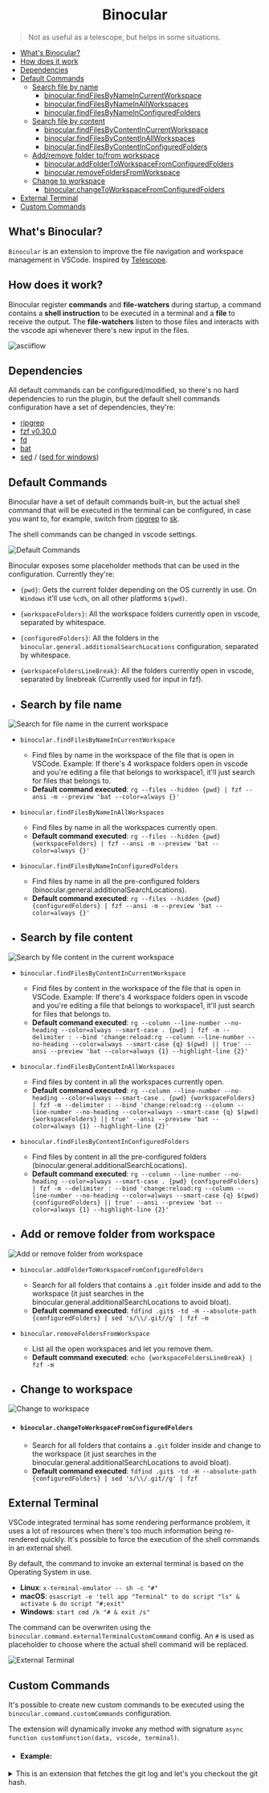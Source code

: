 <p>
    <h1 align="center">Binocular</h1>
</p>

> Not as useful as a telescope, but helps in some situations.

- [What's Binocular?](#whats-binocular)
- [How does it work](#how-does-it-work)
- [Dependencies](#dependencies)
- [Default Commands](#default-commands)
    - [Search file by name](#search-by-file-name)
        - [binocular.findFilesByNameInCurrentWorkspace](#binocularfindfilesbynameincurrentworkspace)
        - [binocular.findFilesByNameInAllWorkspaces](#binocularfindfilesbynameinallworkspaces)
        - [binocular.findFilesByNameInConfiguredFolders](#binocularfindfilesbynameinconfiguredfolders)
    - [Search file by content](#search-by-file-content)
        - [binocular.findFilesByContentInCurrentWorkspace](#binocularfindfilesbycontentincurrentworkspace)
        - [binocular.findFilesByContentInAllWorkspaces](#binocularfindfilesbycontentinallworkspaces)
        - [binocular.findFilesByContentInConfiguredFolders](#binocularfindfilesbycontentinconfiguredfolders)
    - [Add/remove folder to/from workspace](#add-or-remove-folder-from-workspace)
        - [binocular.addFolderToWorkspaceFromConfiguredFolders](#binocularaddfoldertoworkspacefromconfiguredfolders)
        - [binocular.removeFoldersFromWorkspace](#binocularremovefoldersfromworkspace)
    - [Change to workspace](#change-to-workspace)
        - [binocular.changeToWorkspaceFromConfiguredFolders](#binocularchangetoworkspacefromconfiguredfolders)
- [External Terminal](#external-terminal)
- [Custom Commands](#custom-commands)

## What's Binocular?
`Binocular` is an extension to improve the file navigation and workspace management in VSCode. Inspired by [Telescope](https://github.com/nvim-telescope/telescope.nvim).

## How does it work?
Binocular register **commands** and **file-watchers** during startup, a command contains a **shell instruction** to be executed in a terminal and a **file** to receive the output. The **file-watchers** listen to those files and interacts with the vscode api whenever there's new input in the files.

![asciiflow](./images/asciiflow.png)

## Dependencies
All default commands can be configured/modified, so there's no hard dependencies to run the plugin, but the default shell commands configuration have a set of dependencies, they're:
- [ripgrep](https://github.com/BurntSushi/ripgrep)
- [fzf v0.30.0](https://github.com/junegunn/fzf)
- [fd](https://github.com/sharkdp/fd)
- [bat](https://github.com/sharkdp/bat)
- [sed](https://www.gnu.org/software/sed/) / ([sed for windows](http://gnuwin32.sourceforge.net/packages/sed.htm#:~:text=Sed%20(streams%20editor)%20isn',and%20outputs%20the%20modified%20text.))


## Default Commands
Binocular have a set of default commands built-in, but the actual shell command that will be executed in the terminal can be configured, in case you want to, for example, switch from [ripgrep](https://github.com/BurntSushi/ripgrep) to [sk](https://github.com/lotabout/skim).

The shell commands can be changed in vscode settings.

![Default Commands](./images/CommandConfiguration.png)

Binocular exposes some placeholder methods that can be used in the configuration. Currently they're:
- `{pwd}`: Gets the current folder depending on the OS currently in use. On `Windows` it'll use `%cd%`, on all other platforms `$(pwd)`.
- `{workspaceFolders}`: All the workspace folders currently open in vscode, separated by whitespace.
- `{configuredFolders}`: All the folders in the `binocular.general.additionalSearchLocations` configuration, separated by whitespace.
- `{workspaceFoldersLineBreak}`: All the folders currently open in vscode, separated by linebreak (Currently used for input in fzf).

- ## Search by file name
![Search for file name in the current workspace](./images/SearchByFileNameCurrentWorkspace.gif)

- `binocular.findFilesByNameInCurrentWorkspace` 
    - Find files by name in the workspace of the file that is open in VSCode. Example: If there's 4 workspace folders open in vscode and you're editing a file that belongs to workspace1, it'll just search for files that belongs to. 
    - **Default command executed**: `rg --files --hidden {pwd} | fzf --ansi -m --preview 'bat --color=always {}'`
- `binocular.findFilesByNameInAllWorkspaces`
    - Find files by name in all the workspaces currently open. 
    - **Default command executed**: `rg --files --hidden {pwd} {workspaceFolders} | fzf --ansi -m --preview 'bat --color=always {}'`
- `binocular.findFilesByNameInConfiguredFolders` 
    - Find files by name in all the pre-configured folders (binocular.general.additionalSearchLocations). 
    - **Default command executed**: `rg --files --hidden {pwd} {configuredFolders} | fzf --ansi -m --preview 'bat --color=always {}'`

- ## Search by file content
![Search by file content in the current workspace](./images/SearchByFileContentCurrentWorkspace.gif)

- `binocular.findFilesByContentInCurrentWorkspace` 
    - Find files by content in the workspace of the file that is open in VSCode. Example: If there's 4 workspace folders open in vscode and you're editing a file that belongs to workspace1, it'll just search for files that belongs to. 
    - **Default command executed**: `rg --column --line-number --no-heading --color=always --smart-case . {pwd} | fzf -m --delimiter : --bind 'change:reload:rg --column --line-number --no-heading --color=always --smart-case {q} $(pwd) || true' --ansi --preview 'bat --color=always {1} --highlight-line {2}'`
- `binocular.findFilesByContentInAllWorkspaces` 
    - Find files by content in all the workspaces currently open. 
    - **Default command executed**: `rg --column --line-number --no-heading --color=always --smart-case . {pwd} {workspaceFolders} | fzf -m --delimiter : --bind 'change:reload:rg --column --line-number --no-heading --color=always --smart-case {q} $(pwd) {workspaceFolders} || true' --ansi --preview 'bat --color=always {1} --highlight-line {2}'`
- `binocular.findFilesByContentInConfiguredFolders` 
    - Find files by content in all the pre-configured folders (binocular.general.additionalSearchLocations). 
    - **Default command executed**: `rg --column --line-number --no-heading --color=always --smart-case . {pwd} {configuredFolders} | fzf -m --delimiter : --bind 'change:reload:rg --column --line-number --no-heading --color=always --smart-case {q} $(pwd) {configuredFolders} || true' --ansi --preview 'bat --color=always {1} --highlight-line {2}'`

- ## Add or remove folder from workspace
![Add or remove folder from workspace](./images/AddRemoveWorkspace.gif)

- `binocular.addFolderToWorkspaceFromConfiguredFolders` 
    - Search for all folders that contains a `.git` folder inside and add to the workspace (it just searches in the binocular.general.additionalSearchLocations to avoid bloat). 
    - **Default command executed**: `fdfind .git$ -td -H --absolute-path {configuredFolders} | sed 's/\\/.git//g' | fzf -m`
- `binocular.removeFoldersFromWorkspace` 
    - List all the open workspaces and let you remove them. 
    - **Default command executed**: `echo {workspaceFoldersLineBreak} | fzf -m`

- ## Change to workspace
![Change to workspace](./images/ChangeToWorkspace.gif)
- #### `binocular.changeToWorkspaceFromConfiguredFolders` 
    - Search for all folders that contains a `.git` folder inside and change to the workspace (it just searches in the binocular.general.additionalSearchLocations to avoid bloat). 
    - **Default command executed**: `fdfind .git$ -td -H --absolute-path {configuredFolders} | sed 's/\\/.git//g' | fzf`

## External Terminal
VSCode integrated terminal has some rendering performance problem, it uses a lot of resources when there's too much information being re-rendered quickly. It's possible to force the execution of the shell commands in an external shell.

By default, the command to invoke an external terminal is based on the Operating System in use.

- **Linux**: `x-terminal-emulator -- sh -c "#"`
- **macOS**: `osascript -e 'tell app "Terminal" to do script "ls" & activate & do script "#;exit"`
- **Windows**: `start cmd /k "# & exit /s"`

The command can be overwriten using the `binocular.command.externalTerminalCustomCommand` config. An `#` is used as placeholder to choose where the actual shell command will be replaced.


![External Terminal](./images/ExternalTerminal.gif)

## Custom Commands
It's possible to create new custom commands to be executed using the `binocular.command.customCommands` configuration.

The extension will dynamically invoke any method with signature `async function customFunction(data, vscode, terminal)`.

- #### Example:
<details>
<summary>This is an extension that fetches the git log and let's you checkout the git hash.</summary>
<br>

`settings.json` file:
```
"binocular.command.customCommands": [
    {
        "shellCommand": "git-fuzzy-log", // Command that will be executed on shell, in this case, it's a bash script in my PATH.
        "commandIdentifier": "Git Fuzzy Log", // Command identifier, it'll be shown in the list in case the `customCommands` command is invoked without any parameter.
        "outputFile": "gitcheckout", // The tmp file that will be created and watched to interact with the vscode api.
        "scriptPath": "/home/user/bin/git-fuzzy-log.ts" // Typescript file with a method signature that will be invoked.
    }
]
```

- `keybindings.json` file:
```
{
    "command": "binocular.customCommands",
    "key": "alt+l",
    "args": "Git Fuzzy Log"
}
```

- `git-fuzzy-log` file:
```shell
GIT_FZF_DEFAULT_OPTS="
	$FZF_DEFAULT_OPTS
	--ansi
	--bind shift-down:preview-down
	--bind shift-up:preview-up
	--bind pgdn:preview-page-down
	--bind pgup:preview-page-up
	--bind q:abort
	$GIT_FZF_DEFAULT_OPTS
"

PREVIEW_COMMAND='f() {
  set -- $(echo -- "$@" | grep -o "[a-f0-9]\{7\}")
  [ $# -eq 0 ] || (
    git show --no-patch --color=always $1
    echo
    git show --stat --format="" --color=always $1 |
    while read line; do
      tput dim
      echo " $line" | sed "s/\x1B\[m/\x1B\[2m/g"
      tput sgr0
    done |
    tac | sed "1 a \ " | tac
  )
}; f {}'

git log --graph --color=always --format="%C(auto)%h %s%d " | \
  fzf ${GIT_FZF_DEFAULT_OPTS} --no-sort --tiebreak=index \
  --preview "${PREVIEW_COMMAND}" --preview-window=right:70 | \
  grep -o "[a-f0-9]\{7\}"
```

- `/home/user/bin/git-fuzzy-log.ts` file:
```typescript
async function customFunction(data, vscode, terminal) {
    data = data.split('\n')[0].trim();
    const gitExtension = vscode.extensions.getExtension('vscode.git')?.exports;
    const api = gitExtension.getAPI(1);

    const repo = api.repositories[0];
    repo.checkout(data);
    terminal.dispose();
}
return await customFunction;
```

Result when using the `alt+l` shortcut:

![Custom Commands](./images/CustomCommandGitLog.gif)
</details>